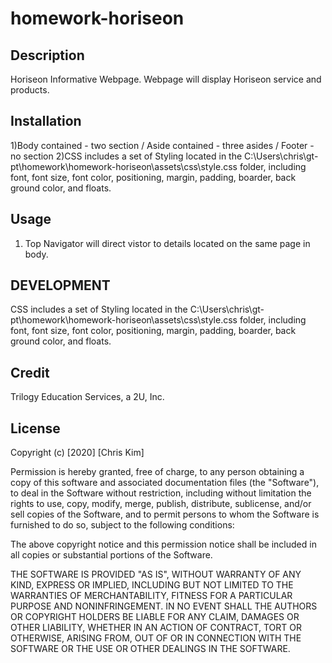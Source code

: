 # homework-horiseon
## Description 
Horiseon Informative Webpage. Webpage will display Horiseon service and products. 

## Installation
1)Body contained - two section / Aside contained - three asides / Footer - no section
2)CSS includes a set of Styling located in the C:\Users\chris\gt-pt\homework\homework-horiseon\assets\css\style.css folder, including font, font size, font color, positioning, margin, padding, boarder, back ground color, and floats.

## Usage
1) Top Navigator will direct vistor to details located on the same page in body. 


## DEVELOPMENT
CSS includes a set of Styling located in the C:\Users\chris\gt-pt\homework\homework-horiseon\assets\css\style.css folder, including font, font size, font color, positioning, margin, padding, boarder, back ground color, and floats.


## Credit
Trilogy Education Services, a 2U, Inc.

## License
Copyright (c) [2020] [Chris Kim]

Permission is hereby granted, free of charge, to any person obtaining a copy
of this software and associated documentation files (the "Software"), to deal
in the Software without restriction, including without limitation the rights
to use, copy, modify, merge, publish, distribute, sublicense, and/or sell
copies of the Software, and to permit persons to whom the Software is
furnished to do so, subject to the following conditions:

The above copyright notice and this permission notice shall be included in all
copies or substantial portions of the Software.

THE SOFTWARE IS PROVIDED "AS IS", WITHOUT WARRANTY OF ANY KIND, EXPRESS OR
IMPLIED, INCLUDING BUT NOT LIMITED TO THE WARRANTIES OF MERCHANTABILITY,
FITNESS FOR A PARTICULAR PURPOSE AND NONINFRINGEMENT. IN NO EVENT SHALL THE
AUTHORS OR COPYRIGHT HOLDERS BE LIABLE FOR ANY CLAIM, DAMAGES OR OTHER
LIABILITY, WHETHER IN AN ACTION OF CONTRACT, TORT OR OTHERWISE, ARISING FROM,
OUT OF OR IN CONNECTION WITH THE SOFTWARE OR THE USE OR OTHER DEALINGS IN THE
SOFTWARE.
